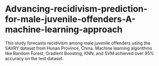 # Advancing-recidivism-prediction-for-male-juvenile-offenders-A-machine-learning-approach
This study forecasts recidivism among male juvenile offenders using the SAVRY dataset from Hunan Province, China. Machine learning algorithms like Random Forest, Gradient Boosting, KNN, and SVM achieved over 95% accuracy on the test dataset.
